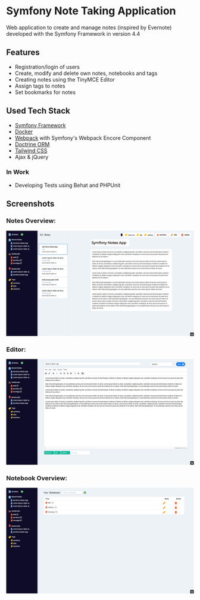 # Symfony Note Taking Application

Web application to create and manage notes (inspired by Evernote) developed with the Symfony Framework in version 4.4

## Features

* Registration/login of users
* Create, modify and delete own notes, notebooks and tags
* Creating notes using the TinyMCE Editor
* Assign tags to notes
* Set bookmarks for notes

## Used Tech Stack

* [Symfony Framework](https://symfony.com/)
* [Docker](https://www.docker.com/)
* [Webpack](https://webpack.js.org/) with Symfony's Webpack Encore Component
* [Doctrine ORM](https://www.doctrine-project.org/)
* [Tailwind CSS](https://tailwindcss.com/)
* Ajax & jQuery

### In Work

* Developing Tests using Behat and PHPUnit

## Screenshots

### Notes Overview:

![notes-overview](https://raw.githubusercontent.com/tmxs/noteTakingApp/master/app/assets/images/screenshots/noteTakingApp.png)

### Editor:

![notes-overview](https://raw.githubusercontent.com/tmxs/noteTakingApp/master/app/assets/images/screenshots/editor.png)

### Notebook Overview:

![notes-overview](https://raw.githubusercontent.com/tmxs/noteTakingApp/master/app/assets/images/screenshots/notebooks.png)
